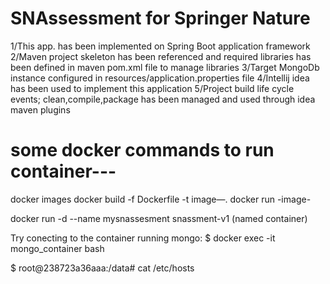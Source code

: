 # SNAssessment for Springer Nature
1/This app. has been implemented on Spring Boot application framework
2/Maven project skeleton has been referenced and required libraries has been defined
in maven pom.xml file to manage libraries
3/Target MongoDb instance configured in resources/application.properties file
4/Intellij idea has been used to implement this application
5/Project build life cycle events; clean,compile,package has been managed and used
 through idea maven plugins

# some docker commands to run container---
docker images
docker build -f Dockerfile -t image—.
docker run -image-

 docker run -d --name mysnassesment snassment-v1 (named container)

Try conecting to the container running mongo:
$ docker exec -it mongo_container bash

$ root@238723a36aaa:/data# cat /etc/hosts

